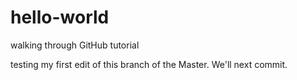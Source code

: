 # hello-world
walking through GitHub tutorial

testing my first edit of this branch of the Master. We'll next commit.
